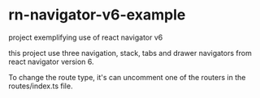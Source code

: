# rn-navigator-v6-example
 project exemplifying use of react navigator v6
 
 this project use three navigation, stack, tabs and drawer navigators from react navigator version 6.

 To change the route type, it's can uncomment one of the routers in the routes/index.ts file.
